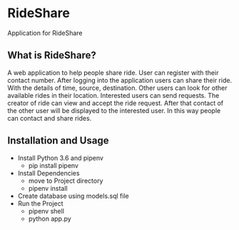 # RideShare

Application for RideShare



## What is RideShare?

A web application to help people share ride. User can register with their contact number.
After logging into the application users can share their ride. With the details of time, source, destination. Other users can look for other available rides in their location. Interested users can send requests. The creator of ride can view and accept the ride request. After that contact of the other user will be displayed to the interested user.
In this way people can contact and share rides.

## Installation and Usage
<ul>
  <li> Install Python 3.6 and pipenv
    <ul>
      <li>pip install pipenv
    </ul>
  <li> Install Dependencies
    <ul>
       <li>move to Project directory
       <li>pipenv install
    </ul>
  <li> Create database using models.sql file
  <li> Run the Project
    <ul>
      <li> pipenv shell
      <li> python app.py
    </ul>
</ul>
